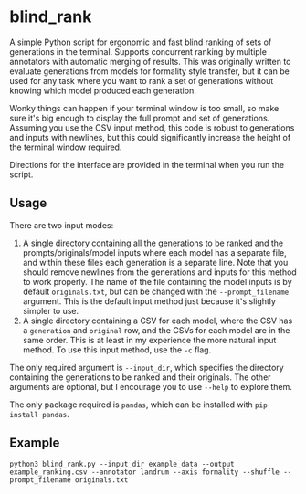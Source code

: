 # blind_rank
A simple Python script for ergonomic and fast blind ranking of sets of generations in the terminal. Supports concurrent ranking by multiple annotators with automatic merging of results. This was originally written to evaluate generations from models for formality style transfer, but it can be used for any task where you want to rank a set of generations without knowing which model produced each generation.

Wonky things can happen if your terminal window is too small, so make sure it's big enough to display the full prompt and set of generations. Assuming you use the CSV input method, this code is robust to generations and inputs with newlines, but this could significantly increase the height of the terminal window required.

Directions for the interface are provided in the terminal when you run the script.

## Usage
There are two input modes:
1. A single directory containing all the generations to be ranked and the prompts/originals/model inputs where each model has a separate file, and within these files each generation is a separate line. Note that you should remove newlines from the generations and inputs for this method to work properly. The name of the file containing the model inputs is by default `originals.txt`, but can be changed with the `--prompt_filename` argument. This is the default input method just because it's slightly simpler to use.
2. A single directory containing a CSV for each model, where the CSV has a `generation` and `original` row, and the CSVs for each model are in the same order. This is at least in my experience the more natural input method. To use this input method, use the `-c` flag.

The only required argument is `--input_dir`, which specifies the directory containing the generations to be ranked and their originals. The other arguments are optional, but I encourage you to use `--help` to explore them.

The only package required is `pandas`, which can be installed with `pip install pandas`.

## Example
```
python3 blind_rank.py --input_dir example_data --output example_ranking.csv --annotator landrum --axis formality --shuffle --prompt_filename originals.txt
```